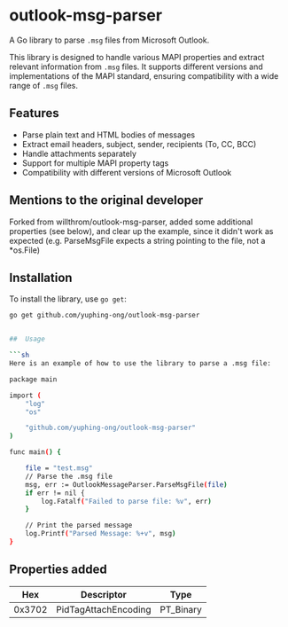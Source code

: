 # outlook-msg-parser

A Go library to parse `.msg` files from Microsoft Outlook.

This library is designed to handle various MAPI properties and extract relevant information from `.msg` files. It supports different versions and implementations of the MAPI standard, ensuring compatibility with a wide range of `.msg` files.

## Features

- Parse plain text and HTML bodies of messages
- Extract email headers, subject, sender, recipients (To, CC, BCC)
- Handle attachments separately
- Support for multiple MAPI property tags
- Compatibility with different versions of Microsoft Outlook

## Mentions to the original developer 

Forked from willthrom/outlook-msg-parser, added some additional properties (see below), and clear up the example, since it didn't work as expected (e.g. ParseMsgFile expects a string pointing to the file, not a *os.File)

## Installation

To install the library, use `go get`:

```sh
go get github.com/yuphing-ong/outlook-msg-parser


##  Usage

```sh
Here is an example of how to use the library to parse a .msg file:

package main

import (
    "log"
    "os"

    "github.com/yuphing-ong/outlook-msg-parser"
)

func main() {

    file = "test.msg"
    // Parse the .msg file
    msg, err := OutlookMessageParser.ParseMsgFile(file)
    if err != nil {
        log.Fatalf("Failed to parse file: %v", err)
    }

    // Print the parsed message
    log.Printf("Parsed Message: %+v", msg)
}

```

## Properties added

| Hex| Descriptor | Type |
| --- | --- | --- |
| 0x3702 | PidTagAttachEncoding | PT_Binary|
